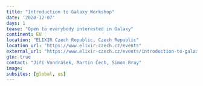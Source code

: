 ```yaml
---
title: "Introduction to Galaxy Workshop"
date: '2020-12-07'
days: 1
tease: "Open to everybody interested in Galaxy"
continent: EU
location: "ELIXIR Czech Republic, Czech Republic"
location_url: "https://www.elixir-czech.cz/events"
external_url: "https://www.elixir-czech.cz/events/introduction-to-galaxy-online-workshop-dec-2020"
gtn: true
contact: "Jiří Vondrášek, Martin Čech, Simon Bray"
image: 
subsites: [global, us]
---
```

